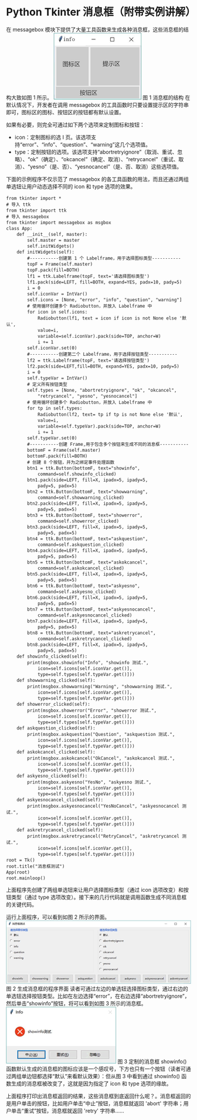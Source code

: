 # Python Tkinter 消息框（附带实例讲解）

在 messagebox 模块下提供了大量工具函数来生成各种消息框，这些消息框的结构大致如图 1 所示。
![](img/f2609c43421d86d94ffce6d0660482da.jpg)
图 1 消息框的结构
在默认情况下，开发者在调用 messagebox 的工具函数时只要设置提示区的字符串即可，图标区的图标、按钮区的按钮都有默认设置。

如果有必要，则完全可通过如下两个选项来定制图标和按钮：

*   icon：定制图标的选 I 页。该选项支持“error”、“info”、“question”、“warning”这几个选项值。
*   type：定制按钮的选项。该选项支持“abortretryignore”（取消、重试、忽略）、“ok”（确定）、“okcancel”（确定、取消）、“retrycancel”（重试、取消）、“yesno”（是、否）、“yesnocancel”（是、否、取消）这些选项值。

下面的示例程序不仅示范了 messagebox 的各工具函数的用法，而且还通过两组单选钮让用户动态选择不同的 icon 和 type 选项的效果。

```
from tkinter import *
# 导入 ttk
from tkinter import ttk
# 导入 messagebox
from tkinter import messagebox as msgbox
class App:
    def __init__(self, master):
        self.master = master
        self.initWidgets()
    def initWidgets(self):
        #-----------创建第 1 个 Labelframe，用于选择图标类型-----------
        topF = Frame(self.master)
        topF.pack(fill=BOTH)
        lf1 = ttk.Labelframe(topF, text='请选择图标类型')
        lf1.pack(side=LEFT, fill=BOTH, expand=YES, padx=10, pady=5)
        i = 0
        self.iconVar = IntVar()
        self.icons = [None, "error", "info", "question", "warning"]
        # 使用循环创建多个 Radiobutton，并放入 Labelframe 中
        for icon in self.icons:
            Radiobutton(lf1, text = icon if icon is not None else '默认',
            value=i,
            variable=self.iconVar).pack(side=TOP, anchor=W)
            i += 1
        self.iconVar.set(0)
        #-----------创建第二个 Labelframe，用于选择按钮类型-----------
        lf2 = ttk.Labelframe(topF, text='请选择按钮类型')
        lf2.pack(side=LEFT,fill=BOTH, expand=YES, padx=10, pady=5)
        i = 0
        self.typeVar = IntVar()
        # 定义所有按钮类型
        self.types = [None, "abortretryignore", "ok", "okcancel",
            "retrycancel", "yesno", "yesnocancel"]
        # 使用循环创建多个 Radiobutton，并放入 Labelframe 中
        for tp in self.types:
            Radiobutton(lf2, text= tp if tp is not None else '默认',
            value=i,
            variable=self.typeVar).pack(side=TOP, anchor=W)
            i += 1
        self.typeVar.set(0)
        #-----------创建 Frame,用于包含多个按钮来生成不同的消息框-----------
        bottomF = Frame(self.master)
        bottomF.pack(fill=BOTH)
        # 创建 8 个按钮，并为之绑定事件处理函数
        btn1 = ttk.Button(bottomF, text="showinfo",
            command=self.showinfo_clicked)
        btn1.pack(side=LEFT, fill=X, ipadx=5, ipady=5,
            pady=5, padx=5)
        btn2 = ttk.Button(bottomF, text="showwarning",
            command=self.showwarning_clicked)
        btn2.pack(side=LEFT, fill=X, ipadx=5, ipady=5,
            pady=5, padx=5)
        btn3 = ttk.Button(bottomF, text="showerror",
            command=self.showerror_clicked)
        btn3.pack(side=LEFT, fill=X, ipadx=5, ipady=5,
            pady=5, padx=5)
        btn4 = ttk.Button(bottomF, text="askquestion",
            command=self.askquestion_clicked)
        btn4.pack(side=LEFT, fill=X, ipadx=5, ipady=5,
            pady=5, padx=5)
        btn5 = ttk.Button(bottomF, text="askokcancel",
            command=self.askokcancel_clicked)
        btn5.pack(side=LEFT, fill=X, ipadx=5, ipady=5,
            pady=5, padx=5)
        btn6 = ttk.Button(bottomF, text="askyesno",
            command=self.askyesno_clicked)
        btn6.pack(side=LEFT, fill=X, ipadx=5, ipady=5,
            pady=5, padx=5)
        btn7 = ttk.Button(bottomF, text="askyesnocancel",
            command=self.askyesnocancel_clicked)
        btn7.pack(side=LEFT, fill=X, ipadx=5, ipady=5,
            pady=5, padx=5)
        btn8 = ttk.Button(bottomF, text="askretrycancel",
            command=self.askretrycancel_clicked)
        btn8.pack(side=LEFT, fill=X, ipadx=5, ipady=5,
            pady=5, padx=5)
    def showinfo_clicked(self):
        print(msgbox.showinfo("Info", "showinfo 测试.",
            icon=self.icons[self.iconVar.get()],
            type=self.types[self.typeVar.get()]))
    def showwarning_clicked(self):
        print(msgbox.showwarning("Warning", "showwarning 测试.",
            icon=self.icons[self.iconVar.get()],
            type=self.types[self.typeVar.get()]))
    def showerror_clicked(self):
        print(msgbox.showerror("Error", "showerror 测试.",
            icon=self.icons[self.iconVar.get()],
            type=self.types[self.typeVar.get()]))
    def askquestion_clicked(self):
        print(msgbox.askquestion("Question", "askquestion 测试.",
            icon=self.icons[self.iconVar.get()],
            type=self.types[self.typeVar.get()]))
    def askokcancel_clicked(self):
        print(msgbox.askokcancel("OkCancel", "askokcancel 测试.",
            icon=self.icons[self.iconVar.get()],
            type=self.types[self.typeVar.get()]))
    def askyesno_clicked(self):
        print(msgbox.askyesno("YesNo", "askyesno 测试.",
            icon=self.icons[self.iconVar.get()],
            type=self.types[self.typeVar.get()]))
    def askyesnocancel_clicked(self):
        print(msgbox.askyesnocancel("YesNoCancel", "askyesnocancel 测试.",
            icon=self.icons[self.iconVar.get()],
            type=self.types[self.typeVar.get()]))
    def askretrycancel_clicked(self):
        print(msgbox.askretrycancel("RetryCancel", "askretrycancel 测试.",
            icon=self.icons[self.iconVar.get()],
            type=self.types[self.typeVar.get()]))
root = Tk()
root.title("消息框测试")
App(root)
root.mainloop()
```

上面程序先创建了两组单选钮来让用户选择图标类型（通过 icon 选项改变）和按钮类型（通过 type 选项改变）。接下来的几行代码就是调用函数生成不同消息框的关键代码。

运行上面程序，可以看到如图 2 所示的界面。
![](img/810cc01cb9e6f97bfe123155e4eb5af2.jpg)
图 2 生成消息框的程序界面
读者可通过左边的单选钮选择图标类型，通过右边的单选钮选择按钮类型。比如在左边选择“error”，在右边选择“abortretryignore”，然后单击“showinfo”按钮，将可以看到如图 3 所示的消息框。
![](img/7154970df88dea300899e662cfe8dea1.jpg)
图 3 定制的消息框
showinfo() 函数默认生成的消息框的图标应该是一个感叹号，下方也只有一个按钮（读者可通过两组单边钮都选择“默认”来看默认效果）：但从图 3 中看到通过 showinfo() 函数生成的消息框被改变了，这就是因为指定了 icon 和 type 选项的缘故。

上面程序打印出消息框返回的结果，这些消息框到底返回什么呢？。消息框返回的是用户单击的按钮，比如用户单击“中止”按钮，消息框就返回 'abort' 字符串；用户单击“重试”按钮，消息框就返回 'retry' 字符串……